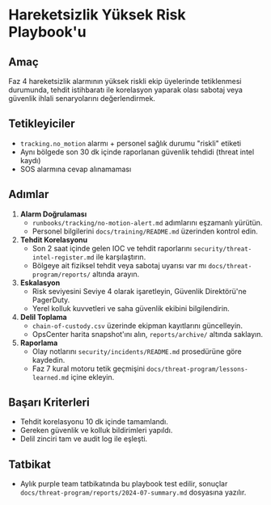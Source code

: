 # Hareketsizlik Yüksek Risk Playbook'u

## Amaç
Faz 4 hareketsizlik alarmının yüksek riskli ekip üyelerinde tetiklenmesi durumunda, tehdit istihbaratı ile korelasyon yaparak olası sabotaj veya güvenlik ihlali senaryolarını değerlendirmek.

## Tetikleyiciler
- `tracking.no_motion` alarmı + personel sağlık durumu "riskli" etiketi
- Aynı bölgede son 30 dk içinde raporlanan güvenlik tehdidi (threat intel kaydı)
- SOS alarmına cevap alınamaması

## Adımlar
1. **Alarm Doğrulaması**
   - `runbooks/tracking/no-motion-alert.md` adımlarını eşzamanlı yürütün.
   - Personel bilgilerini `docs/training/README.md` üzerinden kontrol edin.
2. **Tehdit Korelasyonu**
   - Son 2 saat içinde gelen IOC ve tehdit raporlarını `security/threat-intel-register.md` ile karşılaştırın.
   - Bölgeye ait fiziksel tehdit veya sabotaj uyarısı var mı `docs/threat-program/reports/` altında arayın.
3. **Eskalasyon**
   - Risk seviyesini Seviye 4 olarak işaretleyin, Güvenlik Direktörü'ne PagerDuty.
   - Yerel kolluk kuvvetleri ve saha güvenlik ekibini bilgilendirin.
4. **Delil Toplama**
   - `chain-of-custody.csv` üzerinde ekipman kayıtlarını güncelleyin.
   - OpsCenter harita snapshot'ını alın, `reports/archive/` altında saklayın.
5. **Raporlama**
   - Olay notlarını `security/incidents/README.md` prosedürüne göre kaydedin.
   - Faz 7 kural motoru tetik geçmişini `docs/threat-program/lessons-learned.md` içine ekleyin.

## Başarı Kriterleri
- Tehdit korelasyonu 10 dk içinde tamamlandı.
- Gereken güvenlik ve kolluk bildirimleri yapıldı.
- Delil zinciri tam ve audit log ile eşleşti.

## Tatbikat
- Aylık purple team tatbikatında bu playbook test edilir, sonuçlar `docs/threat-program/reports/2024-07-summary.md` dosyasına yazılır.
